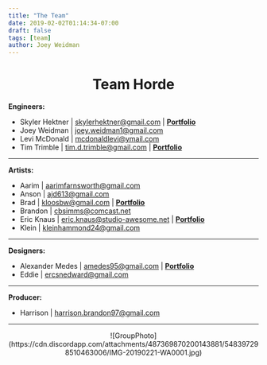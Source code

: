 ```yaml
---
title: "The Team"
date: 2019-02-02T01:14:34-07:00
draft: false
tags: [team]
author: Joey Weidman
---
```


# <center>Team Horde</center>

**Engineers:**

- Skyler Hektner | skylerhektner@gmail.com | <b>[Portfolio](https://skylerhektner.com)</b>
- Joey Weidman | joey.weidman1@gmail.com
- Levi McDonald | mcdonaldlevi@ymail.com
- Tim Trimble | tim.d.trimble@gmail.com | <b>[Portfolio](https://pubweb.eng.utah.edu/~timothyt/Website/)</b>

***

**Artists:**

- Aarim | aarimfarnsworth@gmail.com
- Anson | ajd613@gmail.com
- Brad | kloosbw@gmail.com | <b>[Portfolio](https://bradkloos.jimdo.com/)</b>
- Brandon | cbsimms@comcast.net
- Eric Knaus | eric.knaus@studio-awesome.net | <b>[Portfolio](https://www.artstation.com/gyrosupernova)</b>
- Klein | kleinhammond24@gmail.com

***

**Designers:**

- Alexander Medes | amedes95@gmail.com | <b>[Portfolio](https://alexanderm.myportfolio.com/work)</b>
- Eddie | ercsnedward@gmail.com

***

**Producer:**

- Harrison | harrison.brandon97@gmail.com

***

<center> ![GroupPhoto](https://cdn.discordapp.com/attachments/487369870200143881/548397298510463006/IMG-20190221-WA0001.jpg) </center>
